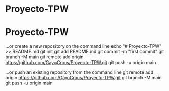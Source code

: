 # Proyecto-TPW
# Proyecto-TPW

…or create a new repository on the command line
echo "# Proyecto-TPW" >> README.md
git init
git add README.md
git commit -m "first commit"
git branch -M main
git remote add origin https://github.com/GayoCrous/Proyecto-TPW.git
git push -u origin main

…or push an existing repository from the command line
git remote add origin https://github.com/GayoCrous/Proyecto-TPW.git
git branch -M main
git push -u origin main
